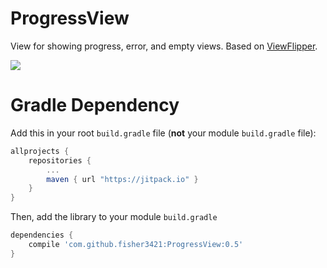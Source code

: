 # ProgressView

View for showing progress, error, and empty views. Based on [ViewFlipper](https://developer.android.com/reference/android/widget/ViewFlipper.html).

[![](https://jitpack.io/v/fisher3421/ProgressView.svg)](https://jitpack.io/#fisher3421/ProgressView)

# Gradle Dependency

Add this in your root `build.gradle` file (**not** your module `build.gradle` file):

```gradle
allprojects {
	repositories {
		...
		maven { url "https://jitpack.io" }
	}
}
```

Then, add the library to your module `build.gradle`
```gradle
dependencies {
    compile 'com.github.fisher3421:ProgressView:0.5'
}
```
